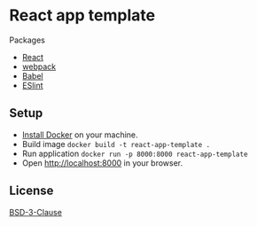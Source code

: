 # React app template

Packages

* [React](https://react.dev)
* [webpack](https://webpack.js.org)
* [Babel](https://babeljs.io)
* [ESlint](https://eslint.org)

## Setup

* [Install Docker](https://docs.docker.com/get-started/get-docker) on your machine.
* Build image `docker build -t react-app-template .`
* Run application `docker run -p 8000:8000 react-app-template`
* Open [http://localhost:8000](http://localhost:8000) in your browser.

## License

[BSD-3-Clause](LICENSE)
